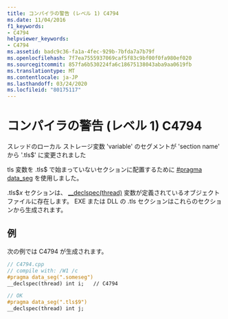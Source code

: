 ```yaml
---
title: コンパイラの警告 (レベル 1) C4794
ms.date: 11/04/2016
f1_keywords:
- C4794
helpviewer_keywords:
- C4794
ms.assetid: badc9c36-fa1a-4fec-929b-7bfda7a7b79f
ms.openlocfilehash: 7f7ea7555937069caf5f83c9bf00f0fa980ef020
ms.sourcegitcommit: 857fa6b530224fa6c18675138043aba9aa0619fb
ms.translationtype: MT
ms.contentlocale: ja-JP
ms.lasthandoff: 03/24/2020
ms.locfileid: "80175117"
---
```

# <a name="compiler-warning-level-1-c4794"></a>コンパイラの警告 (レベル 1) C4794

スレッドのローカル ストレージ変数 'variable' のセグメントが 'section name' から '.tls$' に変更されました

tls 変数を .tls$ で始まっていないセクションに配置するために [#pragma data_seg](../../preprocessor/data-seg.md) を使用しました。

.tls$*x* セクションは、 [__declspec(thread)](../../cpp/thread.md) 変数が定義されているオブジェクト ファイルに存在します。 EXE または DLL の .tls セクションはこれらのセクションから生成されます。

## <a name="example"></a>例

次の例では C4794 が生成されます。

```cpp
// C4794.cpp
// compile with: /W1 /c
#pragma data_seg(".someseg")
__declspec(thread) int i;   // C4794

// OK
#pragma data_seg(".tls$9")
__declspec(thread) int j;
```
